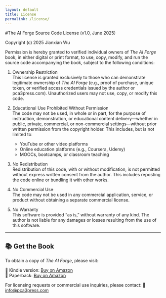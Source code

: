 ```yaml
---
layout: default
title: License
permalink: /license/
---
```


#The AI Forge Source Code License (v1.0, June 2025)

Copyright (c) 2025 Jianxian Wu

Permission is hereby granted to verified individual owners of *The AI Forge* book, in either digital or print format, to use, copy, modify, and run the source code accompanying the book, subject to the following conditions:

1. Ownership Restriction  
   This license is granted exclusively to those who can demonstrate legitimate ownership of *The AI Forge* (e.g., proof of purchase, unique token, or verified access credentials issued by the author or pca3press.com). Unauthorized users may not use, copy, or modify this code.

2. Educational Use Prohibited Without Permission  
   The code may not be used, in whole or in part, for the purpose of instruction, demonstration, or educational content delivery—whether in public, private, commercial, or non-commercial settings—without prior written permission from the copyright holder. This includes, but is not limited to:
   - YouTube or other video platforms
   - Online education platforms (e.g., Coursera, Udemy)
   - MOOCs, bootcamps, or classroom teaching

3. No Redistribution  
   Redistribution of this code, with or without modification, is not permitted without express written consent from the author. This includes reposting the code online or bundling it with other works.

4. No Commercial Use  
   The code may not be used in any commercial application, service, or product without obtaining a separate commercial license.

5. No Warranty  
   This software is provided “as is,” without warranty of any kind. The author is not liable for any damages or losses resulting from the use of this software.

---

## 📚 Get the Book

To obtain a copy of *The AI Forge*, please visit:


🛒 Kindle version: [Buy on Amazon](https://www.amazon.com/dp/B0FBX9P93F)  
🛒 Paperback:      [Buy on Amazon](https://www.amazon.com/dp/B0FBX9P93F)  

For licensing requests or commercial use inquiries, please contact:
📧 info@pca3press.com




